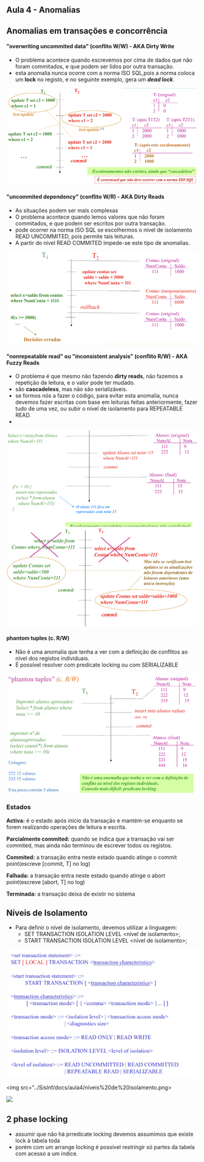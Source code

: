 ## Aula 4 - Anomalias

## Anomalias em transações e concorrência

#### **"overwriting uncommited data"** (conflito W/W) - AKA **Dirty Write**
  - O problema acontece quando escrevemos por cima de dados que não foram commitados, e que podem ser lidos por outra transação.
  - esta anomalia nunca ocorre com a norma ISO SQL,pois a norma coloca um **lock** no registo, e no seguinte exemplo, gera um **_dead lock_**.
  
<img src="../SisInf/docs/aula4/conflito-WW.png">

#### **"uncommited dependency"** (conflito W/R) - AKA **Dirty Reads** 
  - As situações podem ser mais complexas
  - O problema acontece quando lemos valores que não foram commitados, e que podem ser escritos por outra transação.
  - pode ocorrer na norma ISO SQL se escolhermos o nivel de isolamento READ UNCOMMITED, pois permite tais leituras.
  - A partir do nivel READ COMMITED impede-se este tipo de anomalias.

<img src="../SisInf/docs/aula4/conflito-WR.png">

#### **"nonrepeatable read" ou "inconsistent analysis"** (conflito R/W) - AKA **Fuzzy Reads**
  - O problema é que mesmo não fazendo **dirty reads**, não fazemos a repetição da leitura, e o valor pode ter mudado.
  - são **cascadeless**, mas não são serializáveis.
  - se formos nós a fazer o código, para evitar esta anomalia, nunca devemos fazer escritas com base em leituras feitas anteriormente, fazer tudo de uma vez, ou subir o nível de isolamento para REPEATABLE READ.
  - 

<img src="../SisInf/docs/aula4/nonrepeatable.png">

<img src="../SisInf/docs/aula4/nonrepeatable-SOL.png">

#### **phantom tuples** (c. R/W)
  - Não é uma anomalia que tenha a ver com a definição de conflitos ao nível dos registos individuais.
  - É possível resolver com predicate locking ou com SERIALIZABLE

<img src="../SisInf/docs/aula4/phantom.png">

### Estados

**Activa:** é o estado após início da transação e mantém-se enquanto se forem realizando operações de leitura e escrita.

**Parcialmente commited:** quando se indica que a transação vai ser commited, mas ainda não terminou de escrever todos os registos.

**Commited:** a transação entra neste estado quando atinge o commit point(escreve [commit, T] no log)

**Falhada:** a transação entra neste estado quando atinge o abort point(escreve [abort, T] no log)

**Terminada:** a transação deixa de existir no sistema

## Níveis de Isolamento

- Para definir o nível de isolamento, devemos utilizar a linguagem:
  - SET TRANSACTION ISOLATION LEVEL <nível de isolamento>;
  - START TRANSACTION ISOLATION LEVEL <nível de isolamento>;

<img src="../SisInf/docs/aula4/isolation-level-2016.png">

<img src="../SisInf/docs/aula4/níveis%20de%20isolamento.png>

<img src="../SisInf/docs/aula4/2pl.png">

## 2 phase locking

- assumir que não há prredicate locking devemos assumimos que existe lock à tabela toda
- porém com um arrange locking é possível restringir só partes da tabela com acesso a um indíce.
